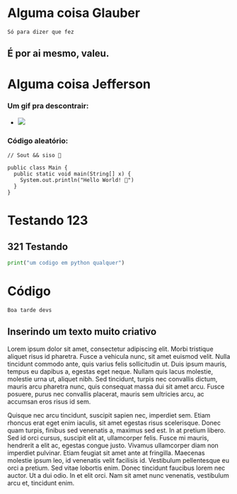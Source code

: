 # Alguma coisa Glauber

```
Só para dizer que fez
```

## É por ai mesmo, valeu.

# Alguma coisa Jefferson

### Um gif pra descontrair:

- ![](https://media.giphy.com/media/scZPhLqaVOM1qG4lT9/giphy.gif)

### Código aleatório:

```
// Sout && siso 🙏

public class Main {
  public static void main(String[] x) {
    System.out.println("Hello World! 🖖")
  }
}
```

# Testando 123
## 321 Testando

```python
print("um codigo em python qualquer")

```

# Código 

```
Boa tarde devs
```

## Inserindo um texto muito criativo

Lorem ipsum dolor sit amet, consectetur adipiscing elit. Morbi tristique aliquet risus id pharetra. Fusce a vehicula nunc, sit amet euismod velit. Nulla tincidunt commodo ante, quis varius felis sollicitudin ut. Duis ipsum mauris, tempus eu dapibus a, egestas eget neque. Nullam quis lacus molestie, molestie urna ut, aliquet nibh. Sed tincidunt, turpis nec convallis dictum, mauris arcu pharetra nunc, quis consequat massa dui sit amet arcu. Fusce posuere, purus nec convallis placerat, mauris sem ultricies arcu, ac accumsan eros risus id sem.

Quisque nec arcu tincidunt, suscipit sapien nec, imperdiet sem. Etiam rhoncus erat eget enim iaculis, sit amet egestas risus scelerisque. Donec quam turpis, finibus sed venenatis a, maximus sed est. In at pretium libero. Sed id orci cursus, suscipit elit at, ullamcorper felis. Fusce mi mauris, hendrerit a elit ac, egestas congue justo. Vivamus ullamcorper diam non imperdiet pulvinar. Etiam feugiat sit amet ante at fringilla. Maecenas molestie ipsum leo, id venenatis velit facilisis id. Vestibulum pellentesque eu orci a pretium. Sed vitae lobortis enim. Donec tincidunt faucibus lorem nec auctor. Ut a dui odio. In et elit orci. Nam sit amet nunc venenatis, vestibulum arcu et, tincidunt enim.